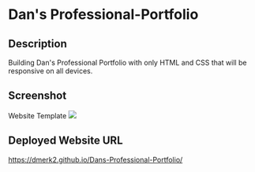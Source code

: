 # Dan's Professional-Portfolio

## Description 
Building Dan's Professional Portfolio with only HTML and CSS that will be responsive on all devices.

## Screenshot
Website Template
<img src="https://watch.screencastify.com/v/AZ9SMWdAV7QV9l4QNorR"></img>

## Deployed Website URL
https://dmerk2.github.io/Dans-Professional-Portfolio/ 
